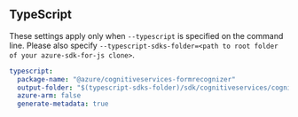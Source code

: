 ## TypeScript

These settings apply only when `--typescript` is specified on the command line.
Please also specify `--typescript-sdks-folder=<path to root folder of your azure-sdk-for-js clone>`.

``` yaml $(typescript)
typescript:
  package-name: "@azure/cognitiveservices-formrecognizer"
  output-folder: "$(typescript-sdks-folder)/sdk/cognitiveservices/cognitiveservices-formrecognizer"
  azure-arm: false
  generate-metadata: true
```
